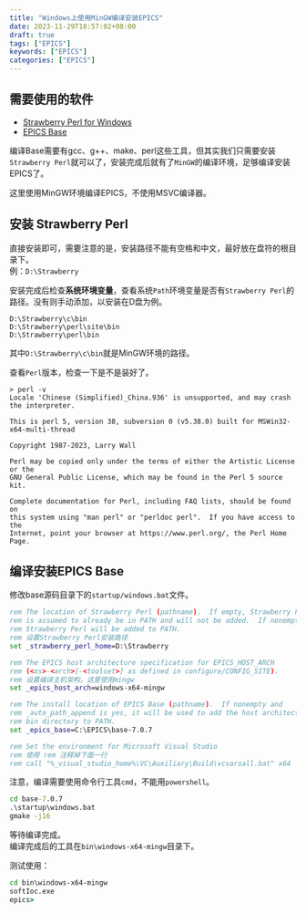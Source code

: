 ```yaml
---
title: "Windows上使用MinGW编译安装EPICS"
date: 2023-11-29T18:57:02+08:00
draft: true
tags: ["EPICS"]
keywords: ["EPICS"]
categories: ["EPICS"]
---
```


## 需要使用的软件

- [Strawberry Perl for Windows](https://strawberryperl.com/)
- [EPICS Base](https://epics.anl.gov/base/index.php)

编译Base需要有gcc、g++、make、perl这些工具，但其实我们只需要安装`Strawberry Perl`就可以了，安装完成后就有了`MinGW`的编译环境，足够编译安装EPICS了。

这里使用MinGW环境编译EPICS，不使用MSVC编译器。

## 安装 Strawberry Perl

直接安装即可，需要注意的是，安装路径不能有空格和中文，最好放在盘符的根目录下。  
例：`D:\Strawberry`

安装完成后检查**系统环境变量**，查看系统`Path`环境变量是否有`Strawberry Perl`的路径。没有则手动添加，以安装在D盘为例。

```shell
D:\Strawberry\c\bin
D:\Strawberry\perl\site\bin
D:\Strawberry\perl\bin
```

其中`D:\Strawberry\c\bin`就是MinGW环境的路径。

查看`Perl`版本，检查一下是不是装好了。

```shell
> perl -v
Locale 'Chinese (Simplified)_China.936' is unsupported, and may crash the interpreter.

This is perl 5, version 38, subversion 0 (v5.38.0) built for MSWin32-x64-multi-thread

Copyright 1987-2023, Larry Wall

Perl may be copied only under the terms of either the Artistic License or the
GNU General Public License, which may be found in the Perl 5 source kit.

Complete documentation for Perl, including FAQ lists, should be found on
this system using "man perl" or "perldoc perl".  If you have access to the
Internet, point your browser at https://www.perl.org/, the Perl Home Page.
```

## 编译安装EPICS Base

修改base源码目录下的`startup/windows.bat`文件。

```bat
rem The location of Strawberry Perl (pathname).  If empty, Strawberry Perl
rem is assumed to already be in PATH and will not be added.  If nonempty,
rem Strawberry Perl will be added to PATH.
rem 设置Strawberry Perl安装路径
set _strawberry_perl_home=D:\Strawberry

rem The EPICS host architecture specification for EPICS_HOST_ARCH
rem (<os>-<arch>[-<toolset>] as defined in configure/CONFIG_SITE).
rem 设置编译主机架构，这里使用mingw
set _epics_host_arch=windows-x64-mingw

rem The install location of EPICS Base (pathname).  If nonempty and
rem _auto_path_append is yes, it will be used to add the host architecture
rem bin directory to PATH.
set _epics_base=C:\EPICS\base-7.0.7

rem Set the environment for Microsoft Visual Studio
rem 使用 rem 注释掉下面一行
rem call "%_visual_studio_home%\VC\Auxiliary\Build\vcvarsall.bat" x64
```

注意，编译需要使用命令行工具`cmd`，不能用`powershell`。

```bat
cd base-7.0.7
.\startup\windows.bat
gmake -j16
```

等待编译完成。  
编译完成后的工具在`bin\windows-x64-mingw`目录下。

测试使用：

```bat
cd bin\windows-x64-mingw
softIoc.exe
epics>
```
